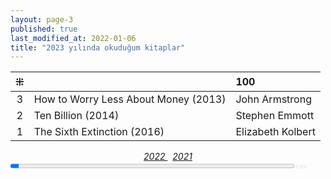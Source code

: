 ```yaml
---
layout: page-3
published: true
last_modified_at: 2022-01-06
title: "2023 yılında okuduğum kitaplar"  
---
```


| ⁜ |  | 100 |
|:---:|:---- |:---- |
| 3 | How to Worry Less About Money (2013) | John Armstrong |
| 2 | Ten Billion (2014) | Stephen Emmott |
| 1 | The Sixth Extinction (2016) | Elizabeth Kolbert  |
  
<center><span class="link1" style="font-style: italic;"><a href="/2022" title='2022'>2022 </a></span> &nbsp; <span class="link1" style="font-style: italic;"><a href="/2021" title='2021'>2021 </a></span></center>

<div><progress title="3/100" value="3" max="100" style="width: 90%;"></progress><span style="font-size: 50%; color: #dfdfdf; width: 5%" title="reading challenge 2023"> 3/100</span></div>
<div style="clear:both"></div>
